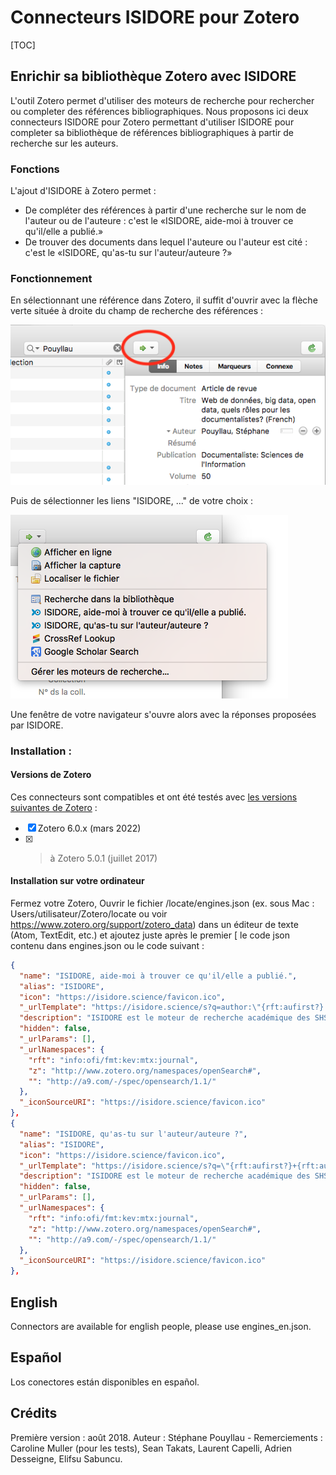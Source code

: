 # Connecteurs ISIDORE pour Zotero

[TOC]

## Enrichir sa bibliothèque Zotero avec ISIDORE

L'outil Zotero permet d'utiliser des moteurs de recherche pour rechercher ou completer des références bibliographiques. Nous proposons ici deux connecteurs ISIDORE pour Zotero permettant d'utiliser ISIDORE pour completer sa bibliothèque de références bibliographiques à partir de recherche sur les auteurs.

### Fonctions

L'ajout d'ISIDORE à Zotero permet :

- De compléter des références à partir d'une recherche sur le nom de l'auteur ou de l'auteure : c'est le «ISIDORE, aide-moi à trouver ce qu'il/elle a publié.»
- De trouver des documents dans lequel l'auteure ou l'auteur est cité : c'est le «ISIDORE, qu'as-tu sur l'auteur/auteure ?»

### Fonctionnement

En sélectionnant une référence dans Zotero, il suffit d'ouvrir avec la flèche verte située à droite du champ de recherche des références :

![Zotero](Ex001.png "Zotero")

Puis de sélectionner les liens "ISIDORE, ..." de votre choix :

![Zotero](Ex002.png "Zotero")

Une fenêtre de votre navigateur s'ouvre alors avec la réponses proposées par ISIDORE.

### Installation :

#### Versions de Zotero

Ces connecteurs sont compatibles et ont été testés avec [les versions suivantes de Zotero](https://www.zotero.org/support/changelog) :
- [x] Zotero 6.0.x (mars 2022)
- [x] > à Zotero 5.0.1 (juillet 2017)

#### Installation sur votre ordinateur

Fermez votre Zotero, Ouvrir le fichier <Zotero>/locate/engines.json (ex. sous Mac : Users/utilisateur/Zotero/locate ou voir https://www.zotero.org/support/zotero_data) dans un éditeur de texte (Atom, TextEdit, etc.) et ajoutez juste après le premier [ le code json contenu dans engines.json ou le code suivant :

```json
{
  "name": "ISIDORE, aide-moi à trouver ce qu'il/elle a publié.",
  "alias": "ISIDORE",
  "icon": "https://isidore.science/favicon.ico",
  "_urlTemplate": "https://isidore.science/s?q=author:\"{rft:aufirst?} {rft:aulast?}\"",
  "description": "ISIDORE est le moteur de recherche académique des SHS.",
  "hidden": false,
  "_urlParams": [],
  "_urlNamespaces": {
    "rft": "info:ofi/fmt:kev:mtx:journal",
    "z": "http://www.zotero.org/namespaces/openSearch#",
    "": "http://a9.com/-/spec/opensearch/1.1/"
  },
  "_iconSourceURI": "https://isidore.science/favicon.ico"
},
{
  "name": "ISIDORE, qu'as-tu sur l'auteur/auteure ?",
  "alias": "ISIDORE",
  "icon": "https://isidore.science/favicon.ico",
  "_urlTemplate": "https://isidore.science/s?q=\"{rft:aufirst?}+{rft:aulast?}\"",
  "description": "ISIDORE est le moteur de recherche académique des SHS.",
  "hidden": false,
  "_urlParams": [],
  "_urlNamespaces": {
    "rft": "info:ofi/fmt:kev:mtx:journal",
    "z": "http://www.zotero.org/namespaces/openSearch#",
    "": "http://a9.com/-/spec/opensearch/1.1/"
  },
  "_iconSourceURI": "https://isidore.science/favicon.ico"
},
```

## English

Connectors are available for english people, please use engines_en.json.

## Español

Los conectores están disponibles en español.

## Crédits

Première version : août 2018.
Auteur : Stéphane Pouyllau -
Remerciements : Caroline Muller (pour les tests), Sean Takats, Laurent Capelli, Adrien Desseigne, Elifsu Sabuncu.
